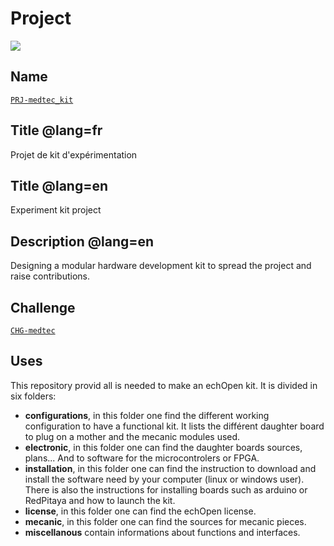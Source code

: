 # Project
![](viewme.jpg)

## Name
[`PRJ-medtec_kit`]()

## Title @lang=fr
Projet de kit d'expérimentation

## Title @lang=en
Experiment kit project

## Description @lang=en
Designing a modular hardware development kit to spread the project and raise contributions.

## Challenge
[`CHG-medtec`]()

## Uses
This repository provid all is needed to make an echOpen kit. It is divided in six folders:  
+ **configurations**, in this folder one find the different working configuration to have a functional kit. It lists the différent daughter board to plug on a mother and the mecanic modules used.  
+ **electronic**, in this folder one can find the daughter boards sources, plans... And to software for the microcontrolers or FPGA.  
+ **installation**, in this folder one can find the instruction to download and install the software need by your computer (linux or windows user). There is also the instructions for installing boards such as arduino or RedPitaya and how to launch the kit.  
+ **license**, in this folder one can find the echOpen license.  
+ **mecanic**, in this folder one can find the sources for mecanic pieces.  
+ **miscellanous** contain informations about functions and interfaces.
